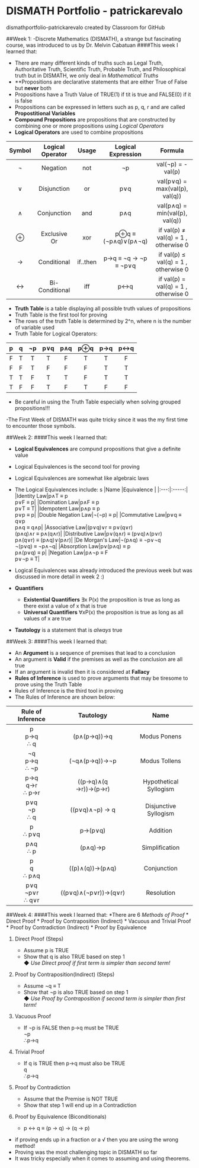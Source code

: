 # DISMATH Portfolio - patrickarevalo
dismathportfolio-patrickarevalo created by Classroom for GitHub

##Week 1:
-Discrete Mathematics (DISMATH), a strange but fascinating course, was introduced to us by Dr. Melvin Cabatuan
####This week I learned that:

* There are many different kinds of truths such as Legal Truth, Authoritative Truth, Scientific Truth, Probable Truth, and Philosophical truth but in DISMATH, we only
deal in *Mathematical Truths*
* **Propositions are declarative statements that are either True of False but **never** both
* Propositions have a Truth Value of TRUE(1) if tit is true and FALSE(0) if it is false
* Propositions can be expressed in letters such as p, q, r and are called **Propostitional Variables**
* **Compound Propositions** are propositions that are constructed by combining one or more propositions using *Logical Operators*
* **Logical Operators** are used to combine propositions

|Symbol|Logical Operator|Usage   |Logical Expression  |Formula                             |
|:----:|:--------------:|:------:|:------------------:|:----------------------------------:|
|¬     |Negation        |not     |¬p                  |val(¬p) = -val(p)                   |                
|∨     |Disjunction     |or      |p∨q                 |val(p∨q) = max(val(p), val(q))      |
|∧     |Conjunction     |and     |p∧q                 |val(p∧q) = min(val(p), val(q))      |
|⊕     |Exclusive Or    |xor     |p⊕q ≡ (¬p∧q)∨(p∧¬q) |if val(p) ≠ val(q) = 1 , otherwise 0|
|→     |Conditional     |if..then|p→q ≡ ¬q → ¬p ≡ ¬p∨q|if val(p) ≤ val(q) = 1 , otherwise 0|
|↔     |Bi-Conditional  |iff     |p↔q                 |if val(p) = val(q) = 1 , otherwise 0|
 
* **Truth Table** is a table displaying all possible truth values of propositions
* Truth Table is the first tool for proving
* The rows of the truth Table is determined by 2^n, where n is the number of variable used
* Truth Table for Logical Operators:

|p  |q  |¬p |p∨q|p∧q|p⊕q|p→q|p↔q| 
|:-:|:-:|:-:|:-:|:-:|:-:|:-:|:-:|
|F  |T  |T  |T  |F  |T  |T  |F  |
|F  |F  |T  |F  |F  |F  |T  |T  |
|T  |T  |F  |T  |T  |F  |T  |T  |
|T  |F  |F  |T  |F  |T  |F  |F  |

* Be careful in using the Truth Table especially when solving grouped propositions!!!

-The First Week of DISMATH was quite tricky since it was the my first time to encounter those symbols.


##Week 2:
####This week I learned that:
* **Logical Equivalences** are compund propositions that give a definite value 
* Logical Equivalences is the second tool for proving
* Logical Equivalences are somewhat like algebraic laws
* The Logical Equivalences include:
s
|Name |Equivalence |
|:---:|:-----:|
|Identity Law|p∧T ≡ p  <br>  p∨F ≡ p|
|Domination Law|p∧F ≡ p  <br>  p∨T ≡ T|
|Idempotent Law|p∧p ≡ p  <br>  p∨p ≡ p|
|Double Negation Law|¬(¬p) ≡ p|
|Commutative Law|p∨q ≡ q∨p  <br>  p∧q ≡ q∧p|
|Associative Law|(p∨q)∨r ≡ p∨(q∨r)  <br>  (p∧q)∧r ≡ p∧(q∧r)|
|Distributive Law|p∨(q∧r) ≡ (p∨q)∧(p∨r)  <br>  p∧(q∨r) ≡ (p∧q)∨(p∧r)|
|De Morgan's Law|¬(p∧q) ≡ ¬p∨¬q  <br>  ¬(p∨q) ≡ ¬p∧¬q|
|Absorption Law|p∨(p∧q) ≡ p  <br>  p∧(p∨q) ≡ p|
|Negation Law|p∧¬p ≡ F  <br>  p∨¬p ≡ T|

* Logical Equivalences was already introduced the previous week but was discussed in more detail in week 2 :)
* __Quantifiers__
	- **Existential Quantifiers** ∃x P(x) the proposition is true as long as there exist a value of x that is true
	- **Universal Quantifiers** ∀xP(x) the proposition is true as long as all values of x are true
* **Tautology** is a statement that is *always* true


##Week 3:
####This week I learned that:
* An **Argument** is a sequence of premises that lead to a conclusion
* An argument is **Valid** if the premises as well as the conclusion are all true
* If an argument is invalid then it is considered at **Fallacy**
* **Rules of Inference** is used to prove arguments that may be tiresome to prove using the Truth Table
* Rules of Inference is the third tool in proving
* The Rules of Inference are shown below:

|Rule of Inference       |Tautology            |Name                  |
|:----------------------:|:-------------------:|:--------------------:|
|p <br> p→q <br> ∴ q     |(p∧(p→q))→q          |Modus Ponens          |
|¬q <br> p→q <br> ∴ ¬p   |(¬q∧(p→q))→¬p        |Modus Tollens         |
|p→q <br> q→r <br> ∴ p→r |((p→q)∧(q →r))→(p→r) |Hypothetical Syllogism|
|p∨q <br> ¬p <br> ∴ q    |((p∨q)∧¬p) → q       |Disjunctive Syllogism |
|p <br> ∴ p∨q            |p→(p∨q)              |Addition              |
|p∧q <br> ∴ p            |(p∧q)→p              |Simplification        |
|p <br> q <br> ∴ p∧q     |((p)∧(q))→(p∧q)      |Conjunction           |
|p∨q <br> ¬p∨r <br> ∴ q∨r|((p∨q)∧(¬p∨r))→(q∨r)|Resolution             |



##Week  4:
####This week I learned that:
*There are 6 *Methods of Proof*
	* Direct Proof
	* Proof by Contraposition (Indirect)
	* Vacuous and Trivial Proof
	* Proof by Contradiction (Indirect)
	* Proof by Equivalence

1. Direct Proof (Steps)
	* Assume p is TRUE
	* Show that q is also TRUE based on step 1 <br>
	◆ *Use Direct proof if first term is simpler than second term!*
	
2. Proof by Contraposition(Indirect) (Steps)
	* Assume ¬q ≡ T
	* Show that ¬p is also TRUE based on step 1 <br>
	◆ *Use Proof by Contraposition if second term is simpler than first term!*

3. Vacuous Proof
	* If ¬p is FALSE then p→q must be TRUE <br>
	¬p <br>
	∴p→q

4. Trivial Proof
	* If q is TRUE then p→q must also be TRUE <br>
	q <br>
	∴p→q

5. Proof by Contradiction
	* Assume that the Premise is NOT TRUE
	* Show that step 1 will end up in a Contradiction

6. Proof by Equivalence (Biconditionals)
	* p ↔ q ≡ (p → q) → (q → p)
	
* if proving ends up in a fraction or a √ then you are using the wrong method!
* Proving was the most challenging topic in DISMATH so far
* It was tricky especially when it comes to assuming and using theorems.









